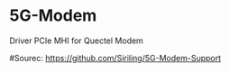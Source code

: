 # 5G-Modem
Driver PCIe MHI for Quectel Modem

#Sourec:
https://github.com/Siriling/5G-Modem-Support
